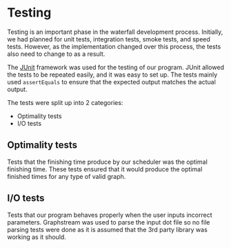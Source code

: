 # Testing
Testing is an important phase in the waterfall development process. Initially, we had planned for unit tests, 
integration tests, smoke tests, and speed tests. However, as the implementation changed over this process, the tests
also need to change to as a result. 

The [JUnit](https://junit.org/junit4/) framework was used for the testing of our program. JUnit allowed the tests to be 
repeated easily, and it was easy to set up. The tests mainly used `assertEquals` to ensure that the expected output 
matches the actual output. 

The tests were split up into 2 categories:
+ Optimality tests
+ I/O tests

## Optimality tests
Tests that the finishing time produce by our scheduler was the optimal finishing time. These tests ensured that it would
produce the optimal finished times for any type of valid graph.

## I/O tests
Tests that our program behaves properly when the user inputs incorrect parameters. Graphstream was used to parse the
input dot file so no file parsing tests were done as it is assumed that the 3rd party library was working as it should.
